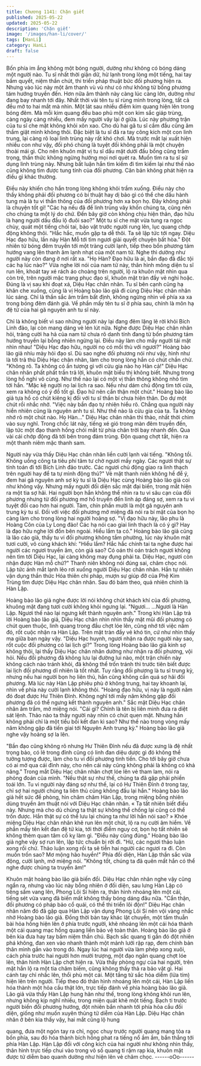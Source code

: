 ```yaml
---
title: Chương 1141: Chặn giết
published: 2025-05-22
updated: 2025-05-22
description: 'Chặn giết'
image: '/images/han-li/cover/'
tags: [HanLi]
category: HanLi
draft: false
---
```


Bốn phía im ắng không một bóng người, dường như không có
bóng dáng một người nào. Tu sĩ nhất thời giận dữ, hừ lạnh trong
lòng một tiếng, hai tay bấm quyết, niệm thần chút, thi triển pháp
thuật bức đối phương hiện ra.
Nhưng vào lúc này một âm thanh vù vù như có như không từ
bống phương tám hướng truyền đến. Hơn nữa âm thành này
càng lúc càng lớn, dường như đang bay nhanh tới đây.
Nhất thời vài tên tu sĩ rùng mình trong lòng, tất cả đều mở to hai
mắt mà nhìn.
Một lát sau nhiều điểm kim quang hiện lên trong bóng đêm. Mà
mỗi kim quang đều bao phủ một con kim sắc giáp trùng, càng
ngày càng nhiều, đem mấy người vây lại ở giữa.
Lúc này phương trận của tu sĩ che mặt không khỏi xôn xao.
Cho dù hai gã tu sĩ cầm đầu cũng âm thầm giật mình không thôi.
Đặc biệt là tu sĩ đã ra tay công kích một con linh trung, lại càng rõ
loại linh trùng này rất khó chơi. Mà trước mắt lại xuất hiện nhiều
con như vậy, đối phó chúng là tuyệt đối không phải là một chuyện
thoải mái gì.
Cho nên khuôn mặt vị tu sĩ dấu mặt dưới đấu bồng cũng trầm
trọng, thần thức không ngừng hướng mọi nơi quét ra. Muốn tìm
ra tu sĩ sử dụng linh trùng này.
Nhưng bất luận hắn tìm kiếm đi tìm kiếm lại như thế nào cũng
không tìm được tung tính của đối phương. Căn bản không phát
hiện ra điều gì khác thường.

Điều này khiến cho hắn trong lòng không khỏi trầm xuống.
Điều này cho thấy không phải đối phương có bí thuật hay dị bảo
gì có thể che dấu hành tung mà là tu vi thần thông của đối
phương hơn xa bọn họ. Đây không phải là chuyện tốt gì!
"Các hạ nếu đã để linh trùng vây khốn chúng ta, cũng nên cho
chúng ta một lý do chứ. Đến bây giờ còn không chịu hiện thân,
đạo hữu là hạng người dấu đầu lộ đuôi sao?"
Một tu sĩ che mặt vừa tung ra ngọc chùy, quát một tiếng chói tai,
bảo vật trước người rung lên, lục quang chớp động không thôi.
"Hắc hắc, muốn gặp ta dễ thôi. Ta sẽ lập tức tới ngay. Diệu Hạc
đạo hữu, lần này Hàn Mỗ tới tìm ngươi giải quyết chuyện bất
hòa."
Đột nhiên từ bóng đêm truyền tới một tràng cười lạnh, tiếp theo
bốn phương tám hướng vang lên thanh âm lạnh nhạt của một
nam tử.
Nghe thì dường như người này còn đang ở nơi rất xa.
"Họ Hàn? Đạo hữu là ai, bần đạo đã đắc tội các hạ lúc nào?"
Vừa nghe lời nói của nam tử này, thân hình mông diện tu sĩ run
lên, khoát tay xé rách áo choàng trên người, lộ ra khuôn mặt nhìn
qua còn trẻ, trên người mặc trang phục đạo sĩ, khuôn mặt tràn
đầy vẻ nghi hoặc.
Đúng là vị sau khi đoạt xá, Diệu Hạc chân nhân.
Tu sĩ bên cạnh cũng hạ khăn che xuống, cũng là vị Hoàng bào lão
giả đi cùng Diệu Hạc chân nhân lúc sáng. Chỉ là thần sắc âm trầm
bất định, không ngừng nhìn về phía xa xa trong bóng đêm đánh
giá.
Về phần mấy tên tu sĩ ở phía sau, chính là môn hạ đệ tử của hai
gã nguyên anh tu sĩ này.

Chỉ là không biết vì sao những người này lại đang đêm lặng lẽ rời
khỏi Bích Linh đảo, lại còn mang dáng vẻ lén lút nữa.
Nghe được Diệu Hạc chân nhân hỏi, tràng cười ha hả của nam tử
chưa rõ danh tính đang từ bốn phương tám hướng truyền lại
bỗng nhiên ngừng lại.
Điều này làm cho mấy người tái mặt nhìn nhau!
"Diệu Hạc đạo hữu, người nọ có mối thù với ngươi?"
Hoàng bào lão giả nhíu mày hỏi đạo sĩ.
Dù sao nghe đối phương nói như vậy, hình như là tới trả thù Diệu
Hạc chân nhân, làm cho trong lòng hắn có chút chần chừ.
"Không rõ. Ta không có ấn tượng gì với cừu gia nào họ Hàn cả!"
Diệu Hạc chân nhân phất phất trần trả lời, khuôn mặt biểu thị
không biết. Nhưng trong lòng hồ nghi vô cùng. Như thế nào lại có
một vị thần thông không nhỏ tìm tới hắn.
"Mặc kệ người nọ lai lịch ra sao. Nếu như dám chủ động tìm tới
cửa, xem ra không có ý đồ tốt gì. Đạo hữ nên cẩn thận một chút."
Hoàng bào lão giả tựa hồ có chút kiêng kị đối với tu sĩ thần bí
chưa hiện thân. Do dự một chút rồi nhắc nhở.
"Việc này bần đạo tự nhiên hiểu rõ. Chẳng qua người này hiển
nhiên cũng là nguyên anh tu sĩ. Như thế nào là cừu gia của ta. Ta
không nhớ rõ một chút nào. Họ Hàn…"
Diệu Hạc chân nhân thì thào, nhất thời chìm vào suy nghĩ.
Trong chốc lát này, tiếng xé gió trong màn đêm truyền đến, lập
tức một đạo thanh hồng chói mắt từ phía chân trời bay nhanh
đến. Qua vài cái chớp động đã tới bên trong đám trùng.
Độn quang chợt tắt, hiện ra một thanh niêm mặc thanh sam.

Người này vừa thấy Diệu Hạc chân nhân liền cười lạnh vài tiếng.
"Không tồi. Không uổng công ta tiêu phí tâm tư chờ ngươi mấy
ngày. Các ngươi thật sự tính toán đi tới Bích Linh đảo trước. Các
ngươi chủ động giao ra linh thạch trên người hay để ta tự mình
động thủ?"
Vẻ mặt thanh niên không hề để ý, đem hai gã nguyên anh sơ kỳ
tu sĩ là Diệu Hạc cùng Hoàng bào lão giả coi như không vậy.
Nhưng mấy người đối diện sắc mặt đại biến, trong mắt hiện ra
một tia sợ hãi.
Hai người bọn hắn không thể nhìn ra tu vi sâu cạn của đối
phương nhưng từ đối phương mơ hồ truyền đến linh áp đáng sợ,
xem ra tu vi tuyệt đối cao hơn hai người. Tám, chín phần mười là
một gã nguyên anh trung kỳ tu sĩ. Đối với việc đối phương mở
miệng đã nói ra bí mật của bọn họ càng làm cho trong lòng hai
người hoảng sợ.
"Vị đạo hữu này, lão phu là Hoàng Côn của Ly Long đảo! Các hạ
nói cao giai linh thạch là có ý gì? Hay là đạo hữu nghe lời đồn bên
ngoài. Hiểu lầm ta có."
Hoàng bào lão giả cũng là lão cáo già, thấy tu vi đối phương
không tầm phường, lúc này khuôn mặt tươi cười, vô cùng khách
khí:
"Hiểu lầm? Hắc hắc chính tai ta nghe được hai người các ngươi
truyền âm, còn giả sao? Có oán thì oán trách ngươi không nên
tìm tới Diệu Hạc, lại càng không may đụng phải ta. Diệu Hạc,
ngươi còn nhận được Hàn mỗ chứ?"
Thanh niên không nói đúng sai, châm chọc nói. Lập tức ánh mắt
lạnh lẽo rơi xuống người Diệu Hạc chân nhân.
Hắn tự nhiên vận dụng thần thức Hóa thiên chi pháp, mượn sự
giúp đỡ của Phệ Kim Trùng tìm được Diệu Hạc chân nhân. Sau
đó bám theo, quả nhiên chính là Hàn Lập.

Hoàng bào lão giả nghe được lời nói không chút khách khí của
đối phương, khuông mặt đang tươi cười không khỏi ngưng lại.
"Ngươi… …Ngươi là Hàn Lập. Ngươi thế nào lại ngưng kết thành
nguyên anh."
Trong khi Hàn Lập trả lời Hoàng bào lão giả, Diệu Hạc chân nhìn
nhìn thấy mặt mũi đối phương có chút quen thuộc, linh quang
trong đầu chợt lóe lên, cũng nhớ tới việc năm đó, rốt cuộc nhận ra
Hàn Lập. Trên mặt tràn đầy vẻ khó tin, cứ như nhìn thấy ma giữa
ban ngày vậy.
"Diệu Hạc huynh, ngươi nhận ra được người này sao, rốt cuộc đối
phương có lai lịch gì?"
Trong lòng Hoàng bào lão giả kinh sợ không thôi, lại thấy Diệu
Hạc chân nhân dường như nhận ra đối phương, vội hỏi.
Nếu đối phương đã không lưu lại đường lui nào, một trận chiến
này không cách nào tránh khỏi, đã không thể trốn tránh thì trước
tiên biết được lai lịch đối phương dĩ nhiên là tốt nhất. Tuy rằng đối
phương là tu sĩ trung kỳ, nhưng nếu hai người bọn họ liên thủ,
hắn cũng không cần quá sợ hãi đối phương.
Mà lúc này Hàn Lập phiêu phù ở không trung, hai tay khoanh lại,
nhìn về phía này cười lạnh không thôi.
"Hoàng đạo hữu, vị này là người năm đó đoạt được Hư Thiên
Đỉnh. Không nghĩ tới mấy năm không gặp đối phương đã có thể
ngưng kết thành nguyên anh."
Sắc mặt Diệu Hạc chân nhân âm trầm, mở miệng nói.
"Cái gì? Chính là tên bị liên minh đưa ra diệt sát lệnh. Thảo nào ta
thấy người này nhìn có chút quen mặt. Nhưng hắn không phải chỉ
là một tiểu bối kết đan kì sao? Như thế nào trong vòng mấy năm
không gặp đã tiến giai tới Nguyên Anh trung kỳ."
Hoàng bào lão giả nghe vậy hoảng sợ la lên.

"Bần đạo cũng không rõ nhưng Hư Thiên Đỉnh nếu đã được xưng
là đệ nhất trọng bảo, có lẽ trong đỉnh cũng có linh đan diệu dược
gì đó không thể tưởng tượng được, làm cho tu vi đối phương tinh
tiến. Cho tới bây giờ chưa có ai mở qua cái đỉnh này, cho nên cái
này cũng không phải là không có khả năng."
Trong mắt Diệu Hạc chân nhân chợt lóe lên vẻ tham lam, nói ra
phỏng đoán của mình.
"Nếu thật sự như thế, chúng ta đã gặp phải phiền toái lớn. Tu vi
người này đáng sợ như thế, lại có Hư Thiên Đỉnh ở trong tay, chỉ
sợ hai người chúng ta liên thủ cũng không đấu lại hắn."
Hoàng bào lão giả hết sức đề phòng, hìn chăm chăm Hàn Lập,
trong miệng bỗng nhiên dùng truyền âm thuật nói với Diệu Hạc
chân nhân.
« Ta tất nhiên biết điều này. Nhưng mà cho dù chúng ta thật sự
không thể chống lại cũng có thể trốn được. Hắn thật sự có thể lưu
lại chúng ta như lời hắn nói sao? »
Khóe miệng Diệu Hạc chân nhân khẽ run lên một chút, lộ ra nụ
cười âm hiểm.
Về phần mấy tên kết đan đệ tử kia, tới thời điểm nguy cơ, bọn họ
tất nhiên sẽ không thèm quan tâm cố kỵ làm gì.
"Điều này cũng đúng."
Hoàng bào lão giả nghe vậy sợ run lên, lập tức chuẩn bị rời đi.
"Hừ, các ngươi thảo luận xong rồi chứ. Thảo luận xong rồi ta sẽ
tiễn hai người các ngươi ra đi. Còn muốn trốn sao? Mơ mộng hão
huyền!"
Phía đối diện, Hàn Lập thần sắc vừa động, cười lạnh, mở miệng
nói.
"Không tốt, chúng ta đã quên mất hắn có thể nghe được chúng ta
truyền âm!"

Khuôn mặt hoàng bào lão giả biến đổi.
Diệu Hạc chân nhân nghe vậy cũng ngẩn ra, nhưng vào lúc này
bỗng nhiên ở đối diện, sau lưng Hàn Lập có tiếng sấm vang lên,
Phong Lôi Sí hiện ra, thân hình nhoáng lên một cái, tiếng sét vừa
vang đã biến mất không thấy bóng dáng đâu nữa.
"Cẩn thận, đối phương có pháp bảo cổ quái, có thể thi triển lôi
độn!"
Diệu Hạc chân nhân năm đó đã gặp qua Hàn Lập vận dụng
Phong Lôi Sí nên vội vàng nhắc nhở Hoàng bào lão giả. Đồng
thời bàn tay khác lật chuyển, một tấm thuẫn bài hỏa hồng hiện lên
ở phía trước người, khẽ nhoáng lên một cái hóa thành một cái
quang mạc hồng quang liền bảo vệ toàn thân.
Hoàng bào lão giả ở bên kia đưa hay tay bấm niệm thần chú.
Bạch sắc quang ti gần đó đột nhiên phá không, đan xen vào
nhanh thành một mảnh lưới rập rạp, đem chính bản thân mình
gắn vào trong đó.
Ngay lúc hai người vừa làm phép xong xuôi, cách phía trước hai
người hơn mười trượng, một đạo ngân quang chợt lóe lên, thân
hình Hàn Lập chợt hiện ra.
Vừa thấy phòng ngự của hai người, trên mặt hắn lộ ra một tia
châm biếm, cũng không thấy thả ra bảo vật gì. Hai cánh tay chỉ
nhấc lên, thổi phù một cái. Một tầng tử sắc hỏa diễm (lửa tím)
hiện lên trên người. Tiếp theo đó thân hình nhoáng lên một cái,
Hàn Lập liền hóa thành một hỏa cầu thật lớn, trực tiếp đánh về
phía hoàng bào lão giả.
Lão giả vừa thấy Hàn Lập hung hãn như thế, trong lòng không
khỏi run lên, nhưng không kịp nghĩ nhiều, trong miện quát khẽ
một tiếng. Bạch ti trước người biến đổi phương hướng, đột nhiên
bắn nhanh tới phía hỏa cầu đối diện, giống như muốn xuyên
thủng tử diễm của Hàn Lập.
Diệu Hạc chân nhân ở bên kia thấy vậy, hai mắt cũng lộ hung

quang, đưa một ngón tay ra chỉ, ngọc chuy trước người quang
mang tỏa ra bốn phía, sau đó hóa thành bích hồng phat ra tiếng
nổ ầm ầm, bắn thẳng tới phía Hàn Lập.
Hàn Lập đối với công kích của hai người như không nhìn thấy,
thân hình trực tiếp chui vào trong vô số quang ti rậm rạp kia,
khuôn mặt được tử diễm bao quanh dường như hiện lên vẻ châm
chọc.
------oOo------
